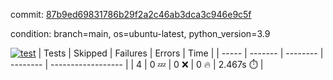 commit: [87b9ed69831786b29f2a2c46ab3dca3c946e9c5f](https://github.com/rcmdnk/chatgpt-prompt-wrapper/tree/87b9ed69831786b29f2a2c46ab3dca3c946e9c5f)

condition: branch=main, os=ubuntu-latest, python_version=3.9

[![test](https://github.com/rcmdnk/chatgpt-prompt-wrapper/actions/workflows/test.yml/badge.svg)](https://github.com/rcmdnk/chatgpt-prompt-wrapper/actions/runs/14457265609)
| Tests | Skipped | Failures | Errors | Time |
| ----- | ------- | -------- | -------- | ------------------ |
| 4 | 0 :zzz: | 0 :x: | 0 :fire: | 2.467s :stopwatch: |

